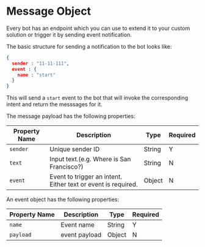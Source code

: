 # Message Object

Every bot has an endpoint which you can use to extend it to your custom solution or trigger it by sending event notification.

The basic structure for sending a notification to the bot looks like:

```json
{
  sender : "11-11-111",
  event : {  
    name : "start" 
  }
}
```
This will send a `start` event to the bot that will invoke the corresponding intent and return the messsages for it.

The message payload has the following properties:


| Property Name | Description | Type | Required |
| -- | -- | -- |-- |
| `sender` | Unique sender ID | String | Y |
| `text` | Input text.(e.g. Where is San Francisco?) | String | N |
| `event` | Event to trigger an intent. Either text or event is required. | Object | N |


An event  object has the following properties:

| Property Name | Description | Type | Required |
| -- | -- | -- |-- |
| `name` | Event name | String | Y |
| `payload` | event payload | Object | N |
